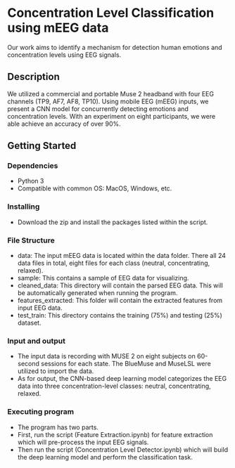 # Concentration Level Classification using mEEG data

Our work aims to identify a mechanism for detection human emotions and concentration levels using EEG signals.

## Description

We utilized a commercial and portable Muse 2 headband with four EEG channels (TP9, AF7, AF8, TP10). Using mobile EEG (mEEG) inputs, we present a CNN model for concurrently detecting emotions and concentration levels. With an experiment on eight participants, we were able achieve an accuracy of over 90%.


## Getting Started

### Dependencies

* Python 3
* Compatible with common OS: MacOS, Windows, etc.

### Installing

* Download the zip and install the packages listed within the script.

### File Structure
* data: The input mEEG data is located within the data folder. There all 24 data files in total, eight files for each class (neutral, concentrating, relaxed).
* sample: This contains a sample of EEG data for visualizing.
* cleaned_data: This directory will contain the parsed EEG data. This will be automatically generated when running the program.
* features_extracted: This folder will contain the extracted features from input EEG data.
* test_train: This directory contains the training (75%) and testing (25%) dataset.

### Input and output
* The input data is recording with MUSE 2 on eight subjects on 60-second sessions for each state. The BlueMuse and MuseLSL were utilized to import the data.
* As for output, the CNN-based deep learning model categorizes the EEG data into three concentration-level classes: neutral, concentrating, relaxed.

### Executing program
* The program has two parts.
* First, run the script (Feature Extraction.ipynb) for feature extraction which will pre-process the input EEG signals.
* Then run the script (Concentration Level Detector.ipynb) which will build the deep learning model and perform the classification task. 
